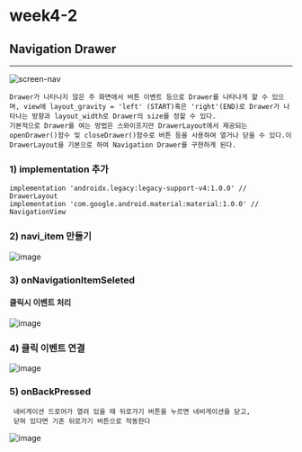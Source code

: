 # week4-2


## Navigation Drawer
------------
![screen-nav](https://user-images.githubusercontent.com/97229292/161432855-dadac21f-ace5-497d-86e0-8a87c92df825.gif)


```
Drawer가 나타나지 않은 주 화면에서 버튼 이벤트 등으로 Drawer를 나타나게 할 수 있으며, view에 layout_gravity = 'left' (START)혹은 'right'(END)로 Drawer가 나타나는 방향과 layout_width로 Drawer의 size를 정할 수 있다.
기본적으로 Drawer를 여는 방법은 스와이프지만 DrawerLayout에서 제공되는 openDrawer()함수 및 closeDrawer()함수로 버튼 등을 사용하여 열거나 닫을 수 있다.이 DrawerLayout을 기본으로 하여 Navigation Drawer를 구현하게 된다.

```

### 1)  implementation 추가
```
implementation 'androidx.legacy:legacy-support-v4:1.0.0' // DrawerLayout
implementation 'com.google.android.material:material:1.0.0' // NavigationView

```

### 2) navi_item 만들기

![image](https://user-images.githubusercontent.com/97229292/161433045-015c8c05-26fa-4f44-af59-4e0b824ba234.png)

### 3) onNavigationItemSeleted 
#### 클릭시 이벤트 처리
![image](https://user-images.githubusercontent.com/97229292/161433117-9f11908e-98b4-4de7-96c1-658aeade6b6c.png)

### 4) 클릭 이벤트 연결
![image](https://user-images.githubusercontent.com/97229292/161433157-da9c2f57-2ada-4fc8-9b92-5eb8a4872c1c.png)

### 5) onBackPressed
```
 네비게이션 드로어가 열려 있을 때 뒤로가기 버튼을 누르면 네비게이션을 닫고,
 닫혀 있다면 기존 뒤로가기 버튼으로 작동한다
 ```
 ![image](https://user-images.githubusercontent.com/97229292/161433336-5f097641-6e38-41b6-9d75-718fc86e5e2d.png)

